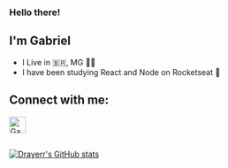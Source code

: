### Hello there!
## I'm Gabriel
- I Live in :brazil:, MG 🌱🤠
- I have been studying React and Node on Rocketseat 🚀

## Connect with me:
<a href="https://www.linkedin.com/in/gabriel-gon%C3%A7alves-bb90281aa/" target="_blank">
  <img align="center" alt="Gabriel's LinkedIn" height="30" width="30" src="https://cdn.jsdelivr.net/gh/devicons/devicon/icons/linkedin/linkedin-original.svg" style="max-width:100%;">
</a>

##

[![Drayerr's GitHub stats](https://github-readme-stats.vercel.app/api?username=drayerr&hide=prs,issues,contribs&theme=radical&show_icons=true)](https://github.com/drayerr/github-readme-stats)

<!--
**Drayerr/Drayerr** is a ✨ _special_ ✨ repository because its `README.md` (this file) appears on your GitHub profile.

Here are some ideas to get you started:

- 🔭 I’m currently working on ...
- 🌱 I’m currently learning ...
- 👯 I’m looking to collaborate on ...
- 🤔 I’m looking for help with ...
- 💬 Ask me about ...
- 📫 How to reach me: ...
- 😄 Pronouns: ...
- ⚡ Fun fact: ...
-->
